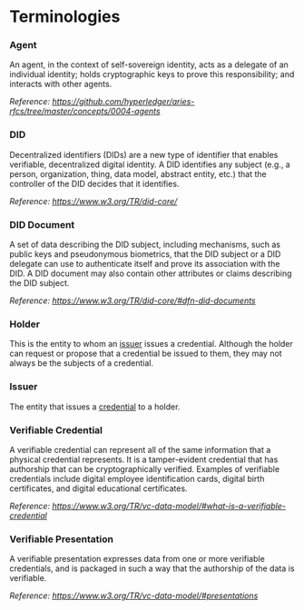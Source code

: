 # Terminologies

### Agent

An agent, in the context of self-sovereign identity, acts as a delegate of an individual identity; holds cryptographic keys to prove this responsibility; and interacts with other agents.

_Reference: https://github.com/hyperledger/aries-rfcs/tree/master/concepts/0004-agents_

### DID

Decentralized identifiers (DIDs) are a new type of identifier that enables verifiable, decentralized digital identity.
A DID identifies any subject (e.g., a person, organization, thing, data model, abstract entity, etc.) that the controller of the DID decides that it identifies.

_Reference: https://www.w3.org/TR/did-core/_

### DID Document

A set of data describing the DID subject, including mechanisms, such as public keys and pseudonymous biometrics, that the DID subject or a DID delegate can use to authenticate itself and prove its association with the DID.
A DID document may also contain other attributes or claims describing the DID subject.

_Reference: https://www.w3.org/TR/did-core/#dfn-did-documents_

### Holder

This is the entity to whom an [issuer](#issuer) issues a credential. Although the holder can request or propose that a credential be issued to them, they may not always be the subjects of a credential.

### Issuer
The entity that issues a [credential](#verifiable-credential) to a holder.

### Verifiable Credential

A verifiable credential can represent all of the same information that a physical credential represents. It is a tamper-evident credential that has authorship that can be cryptographically verified.
Examples of verifiable credentials include digital employee identification cards, digital birth certificates, and digital educational certificates.

_Reference: https://www.w3.org/TR/vc-data-model/#what-is-a-verifiable-credential_


### Verifiable Presentation

A verifiable presentation expresses data from one or more verifiable credentials, and is packaged in such a way that the authorship of the data is verifiable.

_Reference: https://www.w3.org/TR/vc-data-model/#presentations_

